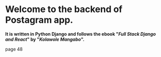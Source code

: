 # Welcome to the backend of Postagram app.
**It is written in Python Django and follows the ebook "*Full Stack Django and React*" by "*Kolawole Mangabo*".**

page 48